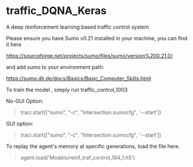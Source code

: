 # traffic_DQNA_Keras
A deep reinforcement learning based traffic control system


Please ensure you have Sumo v0.21 installed in your machine, you can find it here

https://sourceforge.net/projects/sumo/files/sumo/version%200.21.0/ 

and add sumo to your environment path:

https://sumo.dlr.de/docs/Basics/Basic_Computer_Skills.html





To train the model , simply run traffic_control_1003


No-GUI Option:
>  traci.start(["sumo", "-c", "Intersection.sumocfg", '--start'])

GUI option:
>  traci.start(["sumo", "-c", "Intersection.sumocfg", '--start'])
  
  
To replay the agent's memory at specific generations, load the file here.
>  agent.load('Models/reinf_traf_control_194_1.h5')
